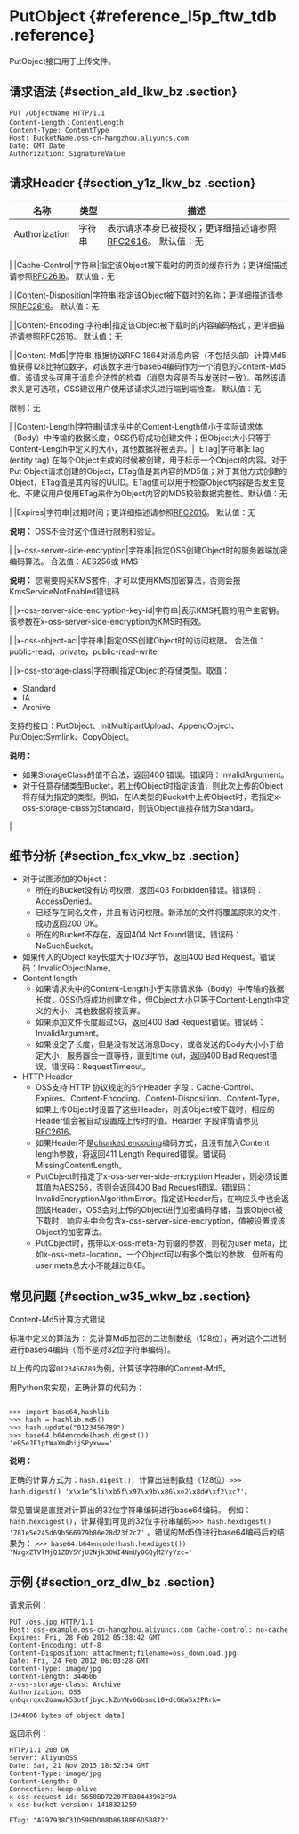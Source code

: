 # PutObject {#reference_l5p_ftw_tdb .reference}

PutObject接口用于上传文件。

## 请求语法 {#section_ald_lkw_bz .section}

```
PUT /ObjectName HTTP/1.1
Content-Length：ContentLength
Content-Type: ContentType
Host: BucketName.oss-cn-hangzhou.aliyuncs.com
Date: GMT Date
Authorization: SignatureValue
```

## 请求Header {#section_y1z_lkw_bz .section}

|名称|类型|描述|
|--|--|--|
|Authorization|字符串|表示请求本身已被授权；更详细描述请参照[RFC2616](https://www.ietf.org/rfc/rfc2616.txt)。 默认值：无

|
|Cache-Control|字符串|指定该Object被下载时的网页的缓存行为；更详细描述请参照[RFC2616](https://www.ietf.org/rfc/rfc2616.txt)。 默认值：无

|
|Content-Disposition|字符串|指定该Object被下载时的名称；更详细描述请参照[RFC2616](https://www.ietf.org/rfc/rfc2616.txt)。 默认值：无

|
|Content-Encoding|字符串|指定该Object被下载时的内容编码格式；更详细描述请参照[RFC2616](https://www.ietf.org/rfc/rfc2616.txt)。 默认值：无

|
|Content-Md5|字符串|根据协议RFC 1864对消息内容（不包括头部）计算Md5值获得128比特位数字，对该数字进行base64编码作为一个消息的Content-Md5值。该请求头可用于消息合法性的检查（消息内容是否与发送时一致）。虽然该请求头是可选项，OSS建议用户使用该请求头进行端到端检查。 默认值：无

限制：无

|
|Content-Length|字符串|请求头中的Content-Length值小于实际请求体（Body）中传输的数据长度，OSS仍将成功创建文件；但Object大小只等于Content-Length中定义的大小，其他数据将被丢弃。|
|ETag|字符串|ETag \(entity tag\) 在每个Object生成的时候被创建，用于标示一个Object的内容。对于Put Object请求创建的Object，ETag值是其内容的MD5值；对于其他方式创建的Object，ETag值是其内容的UUID。ETag值可以用于检查Object内容是否发生变化。不建议用户使用ETag来作为Object内容的MD5校验数据完整性。默认值：无

|
|Expires|字符串|过期时间；更详细描述请参照[RFC2616](https://www.ietf.org/rfc/rfc2616.txt)。 默认值：无

**说明：** OSS不会对这个值进行限制和验证。

|
|x-oss-server-side-encryption|字符串|指定OSS创建Object时的服务器端加密编码算法。 合法值：AES256或 KMS

**说明：** 您需要购买KMS套件，才可以使用KMS加密算法，否则会报KmsServiceNotEnabled错误码

|
|x-oss-server-side-encryption-key-id|字符串|表示KMS托管的用户主密钥。该参数在x-oss-server-side-encryption为KMS时有效。

|
|x-oss-object-acl|字符串|指定OSS创建Object时的访问权限。 合法值：public-read，private，public-read-write

|
|x-oss-storage-class|字符串|指定Object的存储类型。取值：

-   Standard
-   IA
-   Archive

支持的接口：PutObject、InitMultipartUpload、AppendObject、 PutObjectSymlink、CopyObject。

**说明：** 

-   如果StorageClass的值不合法，返回400 错误。错误码：InvalidArgument。
-   对于任意存储类型Bucket，若上传Object时指定该值，则此次上传的Object将存储为指定的类型。例如，在IA类型的Bucket中上传Object时，若指定x-oss-storage-class为Standard，则该Object直接存储为Standard。

|

## 细节分析 {#section_fcx_vkw_bz .section}

-   对于试图添加的Object：
    -   所在的Bucket没有访问权限，返回403 Forbidden错误。错误码：AccessDenied。
    -   已经存在同名文件，并且有访问权限。新添加的文件将覆盖原来的文件，成功返回200 OK。
    -   所在的Bucket不存在，返回404 Not Found错误。错误码：NoSuchBucket。
-   如果传入的Object key长度大于1023字节，返回400 Bad Request。错误码：InvalidObjectName。
-   Content length
    -   如果请求头中的Content-Length小于实际请求体（Body）中传输的数据长度，OSS仍将成功创建文件，但Object大小只等于Content-Length中定义的大小，其他数据将被丢弃。
    -   如果添加文件长度超过5G，返回400 Bad Request错误。错误码：InvalidArgument。
    -   如果设定了长度，但是没有发送消息Body，或者发送的Body大小小于给定大小，服务器会一直等待，直到time out，返回400 Bad Request错误。错误码：RequestTimeout。
-   HTTP Header
    -   OSS支持 HTTP 协议规定的5个Header 字段：Cache-Control、Expires、Content-Encoding、Content-Disposition、Content-Type。如果上传Object时设置了这些Header，则该Object被下载时，相应的Header值会被自动设置成上传时的值。Hearder 字段详情请参见[RFC2616](https://www.ietf.org/rfc/rfc2616.txt)。
    -   如果Header不是[chunked encoding](https://tools.ietf.org/html/rfc2616#section-3.6.1)编码方式，且没有加入Content length参数，将返回411 Length Required错误。错误码：MissingContentLength。
    -   PutObject时指定了x-oss-server-side-encryption Header，则必须设置其值为AES256，否则会返回400 Bad Request错误。错误码：InvalidEncryptionAlgorithmError。指定该Header后，在响应头中也会返回该Header，OSS会对上传的Object进行加密编码存储，当该Object被下载时，响应头中会包含x-oss-server-side-encryption，值被设置成该Object的加密算法。
    -   PutObject时，携带以x-oss-meta-为前缀的参数，则视为user meta，比如x-oss-meta-location。一个Object可以有多个类似的参数，但所有的user meta总大小不能超过8KB。

## 常见问题 {#section_w35_wkw_bz .section}

Content-Md5计算方式错误

标准中定义的算法为： 先计算Md5加密的二进制数组（128位），再对这个二进制进行base64编码（而不是对32位字符串编码）。

以上传的内容`0123456789`为例，计算该字符串的Content-Md5。

用Python来实现，正确计算的代码为：

```

>>> import base64,hashlib
>>> hash = hashlib.md5()
>>> hash.update("0123456789")
>>> base64.b64encode(hash.digest())
'eB5eJF1ptWaXm4bijSPyxw=='
```

**说明：** 

正确的计算方式为：`hash.digest()`，计算出进制数组（128位）`>>> hash.digest() 'x\x1e^$]i\xb5f\x97\x9b\x86\xe2\x8d#\xf2\xc7'`。

常见错误是直接对计算出的32位字符串编码进行base64编码。 例如：`hash.hexdigest()`，计算得到可见的32位字符串编码`>>> hash.hexdigest() '781e5e245d69b566979b86e28d23f2c7'` 。错误的Md5值进行base64编码后的结果为： `>>> base64.b64encode(hash.hexdigest()) 'NzgxZTVlMjQ1ZDY5YjU2Njk3OWI4NmUyOGQyM2YyYzc='`

## 示例 {#section_orz_dlw_bz .section}

请求示例：

```
PUT /oss.jpg HTTP/1.1 
Host: oss-example.oss-cn-hangzhou.aliyuncs.com Cache-control: no-cache 
Expires: Fri, 28 Feb 2012 05:38:42 GMT 
Content-Encoding: utf-8
Content-Disposition: attachment;filename=oss_download.jpg 
Date: Fri, 24 Feb 2012 06:03:28 GMT 
Content-Type: image/jpg 
Content-Length: 344606 
x-oss-storage-class: Archive
Authorization: OSS qn6qrrqxo2oawuk53otfjbyc:kZoYNv66bsmc10+dcGKw5x2PRrk=  

[344606 bytes of object data]
```

返回示例：

```
HTTP/1.1 200 OK
Server: AliyunOSS
Date: Sat, 21 Nov 2015 18:52:34 GMT
Content-Type: image/jpg
Content-Length: 0
Connection: keep-alive
x-oss-request-id: 5650BD72207FB30443962F9A
x-oss-bucket-version: 1418321259

ETag: "A797938C31D59EDD08D86188F6D5B872"
```

